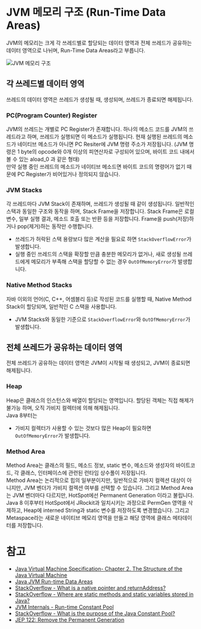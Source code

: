 # JVM 메모리 구조 (Run-Time Data Areas)

JVM의 메모리는 크게 각 쓰레드별로 할당되는 데이터 영역과 전체 쓰레드가 공유하는 데이터 영역으로 나뉘며, Run-Time Data Areas라고 부릅니다.

![JVM 메모리 구조](/assets/images/post/jvm-memory-structure.png)

## 각 쓰레드별 데이터 영역

쓰레드의 데이터 영역은 쓰레드가 생성될 때, 생성되며, 쓰레드가 종료되면 해제됩니다.

### PC(Program Counter) Register

JVM의 쓰레드는 개별로 PC Register가 존재합니다. 하나의 메소드 코드를 JVM의 쓰레드라고 하며, 쓰레드가 실행되면 이 메소드가 실행됩니다. 현재 실행된 쓰레드의 메소드가 네이티브 메소드가 아니면 PC Resiter에 JVM 명령 주소가 저장됩니다. (JVM 명령은 1 byte의 opcode와 0개 이상의 피연산자로 구성되어 있으며, 바이트 코드 내에서 볼 수 있는 aload_0 과 같은 형태)  
만약 실행 중인 쓰레드의 메소드가 네이티브 메소드면 바이트 코드의 명령어가 없기 때문에  PC Register가 비어있거나 정의되지 않습니다.

### JVM Stacks

각 쓰레드마다 JVM Stack이 존재하며, 쓰레드가 생성될 때 같이 생성됩니다. 일반적인 스택과 동일한 구조와 동작을 하며, Stack Frame을 저장합니다. Stack Frame은 로컬 변수, 일부 실행 결과, 메소드 호출 또는 반환 등을 저장합니다. Frame을 push(저장)하거나 pop(제거)하는 동작만 수행합니다.

* 쓰레드가 허락된 스택 용량보다 많은 계산을 필요로 하면 `StackOverflowError`가 발생합니다.
* 실행 중인 쓰레드의 스택을 확장할 만큼 충분한 메모리가 없거나, 새로 생성될 쓰레드에게 메모리가 부족해 스택을 할당할 수 없는 경우 `OutOfMemoryError`가 발생합니다.

### Native Method Stacks

자바 이외의 언어(C, C++, 어셈블리 등)로 작성된 코드를 실행할 때, Native Method Stack이 할당되며, 일반적인 C 스택을 사용합니다.

* JVM Stacks와 동일한 기준으로 `StackOverflowError`와 `OutOfMemoryError`가 발생합니다.

## 전체 쓰레드가 공유하는 데이터 영역

전체 쓰레드가 공유하는 데이터 영역은 JVM이 시작될 때 생성되고, JVM이 종료되면 해제됩니다.

### Heap

Heap은 클래스의 인스턴스와 배열이 할당되는 영역입니다. 할당된 객체는 직접 해제가 불가능 하며, 오직 가비지 컬렉터에 의해 해제됩니다.  
Java 8부터는 

* 가비지 컬렉터가 사용할 수 있는 것보다 많은 Heap이 필요하면 `OutOfMemoryError`가 발생합니다.

### Method Area

Method Area는 클래스의 필드, 메소드 정보, static 변수, 메소드와 생성자의 바이트코드, 각 클래스, 인터페이스에 관련된 런타임 상수풀이 저장됩니다.   
Method Area는 논리적으로 힙의 일부분이지만, 일반적으로 가바지 컬렉션 대상이 아니지만, JVM 벤더가 가비지 컬렉션 여부를 선택할 수 있습니다. 그리고 Method Area는 JVM 벤더마다 다르지만, HotSpot에선 Permanent Generation 이라고 불립니다. Java 8 이후부터 HotSpot에서 JRockit과 일치시키는 과정으로 PermGen 영역을 삭제하고, Heap에 interned String과 static 변수를 저장하도록 변경했습니다. 그리고 Metaspace라는 새로운 네이티브 메모리 영역을 만들고 해당 영역에 클래스 메타데이터를 저장합니다.

# 참고

* [Java Virtual Machine Specification- Chapter 2. The Structure of the Java Virtual Machine](https://docs.oracle.com/javase/specs/jvms/se8/html/jvms-2.html#jvms-2.11)
* [Java JVM Run-time Data Areas](https://javapapers.com/core-java/java-jvm-run-time-data-areas/)
* [StackOverflow - What is a native pointer and returnAddress?](https://stackoverflow.com/questions/38672839/what-is-a-native-pointer-and-returnaddress)
* [StackOverflow - Where are static methods and static variables stored in Java?](https://stackoverflow.com/questions/8387989/where-are-static-methods-and-static-variables-stored-in-java)
* [JVM Internals - Run-time Constant Pool](http://blog.jamesdbloom.com/JVMInternals.html#constant_pool)
* [StackOverflow - What is the purpose of the Java Constant Pool?](https://stackoverflow.com/questions/10209952/what-is-the-purpose-of-the-java-constant-pool)
* [JEP 122: Remove the Permanent Generation](http://openjdk.java.net/jeps/122)
